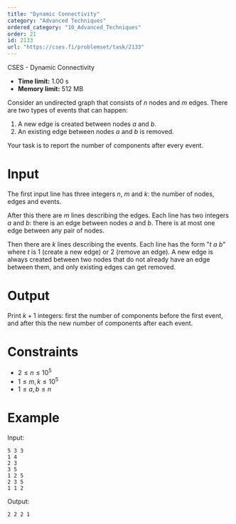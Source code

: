 ```yaml
---
title: "Dynamic Connectivity"
category: "Advanced Techniques"
ordered_category: "10_Advanced_Techniques"
order: 21
id: 2133
url: "https://cses.fi/problemset/task/2133"
---
```


CSES - Dynamic Connectivity

  * **Time limit:** 1.00 s
  * **Memory limit:** 512 MB

Consider an undirected graph that consists of $n$ nodes and $m$ edges. There
are two types of events that can happen:

  1. A new edge is created between nodes $a$ and $b$.
  2. An existing edge between nodes $a$ and $b$ is removed.

Your task is to report the number of components after every event.

# Input

The first input line has three integers $n$, $m$ and $k$: the number of nodes,
edges and events.

After this there are $m$ lines describing the edges. Each line has two
integers $a$ and $b$: there is an edge between nodes $a$ and $b$. There is at
most one edge between any pair of nodes.

Then there are $k$ lines describing the events. Each line has the form "$t$
$a$ $b$" where $t$ is 1 (create a new edge) or 2 (remove an edge). A new edge
is always created between two nodes that do not already have an edge between
them, and only existing edges can get removed.

# Output

Print $k+1$ integers: first the number of components before the first event,
and after this the new number of components after each event.

# Constraints

  * $2 \le n \le 10^5$
  * $1 \le m,k \le 10^5$
  * $1 \le a,b \le n$

# Example

Input:

    
    
    5 3 3
    1 4
    2 3
    3 5
    1 2 5
    2 3 5
    1 1 2
    

Output:

    
    
    2 2 2 1
    

